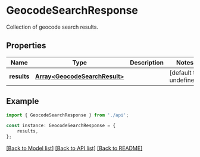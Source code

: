 # GeocodeSearchResponse

Collection of geocode search results.

## Properties

Name | Type | Description | Notes
------------ | ------------- | ------------- | -------------
**results** | [**Array&lt;GeocodeSearchResult&gt;**](GeocodeSearchResult.md) |  | [default to undefined]

## Example

```typescript
import { GeocodeSearchResponse } from './api';

const instance: GeocodeSearchResponse = {
    results,
};
```

[[Back to Model list]](../README.md#documentation-for-models) [[Back to API list]](../README.md#documentation-for-api-endpoints) [[Back to README]](../README.md)
